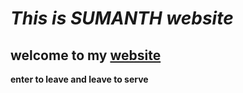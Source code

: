 # _This is **SUMANTH** website_
## welcome to my [website](url)  
**enter to leave and leave to serve**

